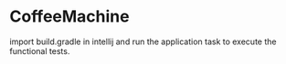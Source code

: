 # CoffeeMachine

import build.gradle in intellij 
and run the application task to execute the functional tests.
